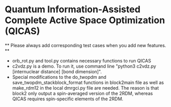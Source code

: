 # Quantum Information-Assisted Complete Active Space Optimization (QICAS)
** Please always add corresponding test cases when you add new features. **

* orb_rot.py and tool.py contains necessary functions to run QICAS
* c2vdz.py is a demo. To run it, use command line "python3 c2vdz.py [internuclear distance] [bond dimension]".
* Special modifications to the do_twopdm and save_twopdm_stackblock_format functions in block2main file as well as make_rdm12 in the local dmrgci.py file are needed. The reason is that block2 only output a spin-averaged version of the 2RDM, whereas QICAS requires spin-specific elements of the 2RDM.
